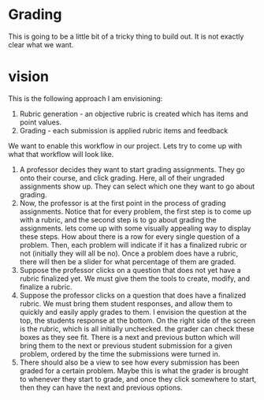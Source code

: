 # Grading

This is going to be a little bit of a tricky thing to build out. It is not exactly clear what we want. 


# vision
This is the following approach I am envisioning: 
1. Rubric generation - an objective rubric is created which has items and point values. 
2. Grading - each submission is applied rubric items and feedback

We want to enable this workflow in our project. Lets try to come up with what that workflow will look like. 

1. A professor decides they want to start grading assignments. They go onto their course, and click grading. Here, all of their ungraded assignments show up. They can select which one they want to go about grading.
2. Now, the professor is at the first point in the process of grading assignments. Notice that for every problem, the first step is to come up with a rubric, and the second step is to go about grading the assignments. lets come up with some visually appealing way to display these steps. How about there is a row for every single question of a problem. Then, each problem will indicate if it has a finalized rubric or not (initially they will all be no). Once a problem does have a rubric, there will then be a slider for what percentage of them are graded.
3. Suppose the professor clicks on a question that does not yet have a rubric finalized yet. We must give them the tools to create, modify, and finalize a rubric. 
4. Suppose the professor clicks on a question that does have a finalized rubric. We must bring them student responses, and allow them to quickly and easily apply grades to them. I envision the question at the top, the students response at the bottom. On the right side of the screen is the rubric, which is all initially unchecked. the grader can check these boxes as they see fit. There is a next and previous button which will bring them to the next or previous student submission for a given problem, ordered by the time the submissions were turned in.
5. There should also be a view to see how every submission has been graded for a certain problem. Maybe this is what the grader is brought to whenever they start to grade, and once they click somewhere to start, then they can have the next and previous options.